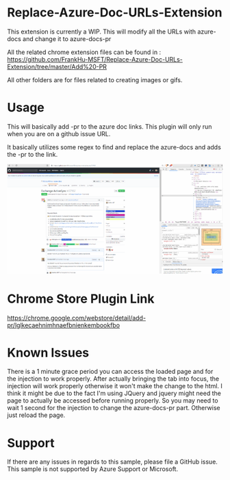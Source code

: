 # Replace-Azure-Doc-URLs-Extension
This extension is currently a WIP. This will modify all the URLs with azure-docs and change it to azure-docs-pr

All the related chrome extension files can be found in : https://github.com/FrankHu-MSFT/Replace-Azure-Doc-URLs-Extension/tree/master/Add%20-PR

All other folders are for files related to creating images or gifs. 

# Usage

This will basically add -pr to the azure doc links. This plugin will only run when you are on a github issue URL. 

It basically utilizes some regex to find and replace the azure-docs and adds the -pr to the link.


![](Gifs/Replacing-PR.gif)

# Chrome Store Plugin Link
https://chrome.google.com/webstore/detail/add-pr/lglkecaehnimhnaefbnienkembookfbo

# Known Issues
There is a 1 minute grace period you can access the loaded page and for the injection to work properly. After actually bringing the tab into focus, the injection will work properly otherwise it won't make the change to the html. I think it might be due to the fact I'm using JQuery and jquery might need the page to actually be accessed before running properly. So you may need to wait 1 second for the injection to change the azure-docs-pr part. Otherwise just reload the page. 

# Support 
If there are any issues in regards to this sample, please file a GitHub issue. This sample is not supported by Azure Support or Microsoft.
